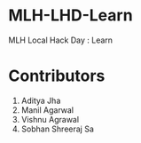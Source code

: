 # MLH-LHD-Learn

MLH Local Hack Day : Learn

# Contributors

1. Aditya Jha
2. Manil Agarwal
3. Vishnu Agrawal
4. Sobhan Shreeraj Sa
